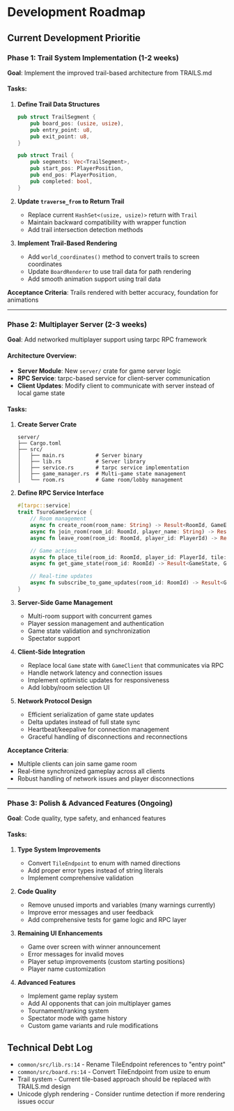 # Development Roadmap

## Current Development Prioritie

### **Phase 1: Trail System Implementation** (1-2 weeks)
**Goal**: Implement the improved trail-based architecture from TRAILS.md

#### Tasks:
1. **Define Trail Data Structures**
   ```rust
   pub struct TrailSegment {
       pub board_pos: (usize, usize),
       pub entry_point: u8,
       pub exit_point: u8,
   }

   pub struct Trail {
       pub segments: Vec<TrailSegment>,
       pub start_pos: PlayerPosition,
       pub end_pos: PlayerPosition,
       pub completed: bool,
   }
   ```

2. **Update `traverse_from` to Return Trail**
   - Replace current `HashSet<(usize, usize)>` return with `Trail`
   - Maintain backward compatibility with wrapper function
   - Add trail intersection detection methods

3. **Implement Trail-Based Rendering**
   - Add `world_coordinates()` method to convert trails to screen coordinates
   - Update `BoardRenderer` to use trail data for path rendering
   - Add smooth animation support using trail data

**Acceptance Criteria**: Trails rendered with better accuracy, foundation for animations

---

### **Phase 2: Multiplayer Server** (2-3 weeks)
**Goal**: Add networked multiplayer support using tarpc RPC framework

#### Architecture Overview:
- **Server Module**: New `server/` crate for game server logic
- **RPC Service**: tarpc-based service for client-server communication
- **Client Updates**: Modify client to communicate with server instead of local game state

#### Tasks:
1. **Create Server Crate**
   ```
   server/
   ├── Cargo.toml
   ├── src/
   │   ├── main.rs          # Server binary
   │   ├── lib.rs           # Server library
   │   ├── service.rs       # tarpc service implementation
   │   ├── game_manager.rs  # Multi-game state management
   │   └── room.rs          # Game room/lobby management
   ```

2. **Define RPC Service Interface**
   ```rust
   #[tarpc::service]
   trait TsuroGameService {
       // Room management
       async fn create_room(room_name: String) -> Result<RoomId, GameError>;
       async fn join_room(room_id: RoomId, player_name: String) -> Result<PlayerId, GameError>;
       async fn leave_room(room_id: RoomId, player_id: PlayerId) -> Result<(), GameError>;

       // Game actions
       async fn place_tile(room_id: RoomId, player_id: PlayerId, tile: Tile, cell: CellCoord) -> Result<GameState, GameError>;
       async fn get_game_state(room_id: RoomId) -> Result<GameState, GameError>;

       // Real-time updates
       async fn subscribe_to_game_updates(room_id: RoomId) -> Result<GameUpdateStream, GameError>;
   }
   ```

3. **Server-Side Game Management**
   - Multi-room support with concurrent games
   - Player session management and authentication
   - Game state validation and synchronization
   - Spectator support

4. **Client-Side Integration**
   - Replace local `Game` state with `GameClient` that communicates via RPC
   - Handle network latency and connection issues
   - Implement optimistic updates for responsiveness
   - Add lobby/room selection UI

5. **Network Protocol Design**
   - Efficient serialization of game state updates
   - Delta updates instead of full state sync
   - Heartbeat/keepalive for connection management
   - Graceful handling of disconnections and reconnections

**Acceptance Criteria**:
- Multiple clients can join same game room
- Real-time synchronized gameplay across all clients
- Robust handling of network issues and player disconnections

---

### **Phase 3: Polish & Advanced Features** (Ongoing)
**Goal**: Code quality, type safety, and enhanced features

#### Tasks:
1. **Type System Improvements**
   - Convert `TileEndpoint` to enum with named directions
   - Add proper error types instead of string literals
   - Implement comprehensive validation

2. **Code Quality**
   - Remove unused imports and variables (many warnings currently)
   - Improve error messages and user feedback
   - Add comprehensive tests for game logic and RPC layer

3. **Remaining UI Enhancements**
   - Game over screen with winner announcement
   - Error messages for invalid moves
   - Player setup improvements (custom starting positions)
   - Player name customization

4. **Advanced Features**
   - Implement game replay system
   - Add AI opponents that can join multiplayer games
   - Tournament/ranking system
   - Spectator mode with game history
   - Custom game variants and rule modifications



## Technical Debt Log

- `common/src/lib.rs:14` - Rename TileEndpoint references to "entry point"
- `common/src/board.rs:14` - Convert TileEndpoint from usize to enum
- Trail system - Current tile-based approach should be replaced with TRAILS.md design
- Unicode glyph rendering - Consider runtime detection if more rendering issues occur
